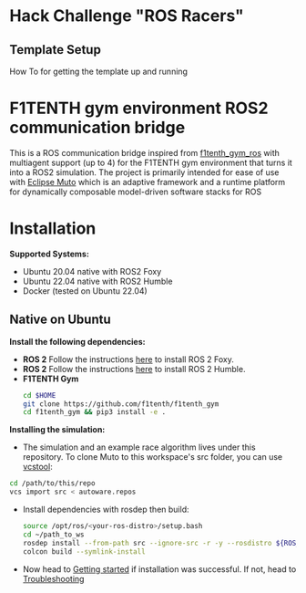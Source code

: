# Hack Challenge "ROS Racers"

## Template Setup

How To for getting the template up and running

# F1TENTH gym environment ROS2 communication bridge
This is a ROS communication bridge inspired from [f1tenth_gym_ros](https://github.com/f1tenth/f1tenth_gym_ros) with multiagent support (up to 4) for the F1TENTH gym environment that turns it into a ROS2 simulation. The project is primarily intended for ease of use with [Eclipse Muto](https://projects.eclipse.org/projects/automotive.muto) which is an adaptive framework and a runtime platform for dynamically composable model-driven software stacks for ROS

# Installation

**Supported Systems:**

- Ubuntu 20.04 native with ROS2 Foxy
- Ubuntu 22.04 native with ROS2 Humble
- Docker (tested on Ubuntu 22.04)

## Native on Ubuntu

**Install the following dependencies:**
- **ROS 2** Follow the instructions [here](https://docs.ros.org/en/foxy/Installation.html) to install ROS 2 Foxy.
- **ROS 2** Follow the instructions [here](https://docs.ros.org/en/humble/Installation.html) to install ROS 2 Humble.
- **F1TENTH Gym**
  ```bash
  cd $HOME
  git clone https://github.com/f1tenth/f1tenth_gym
  cd f1tenth_gym && pip3 install -e .
  ```

**Installing the simulation:**

- The simulation and an example race algorithm lives under this repository. To clone Muto to this workspace's src folder, you can use [vcstool](https://github.com/dirk-thomas/vcstool): 
```bash
cd /path/to/this/repo
vcs import src < autoware.repos
```

- Install dependencies with rosdep then build:
  ```bash
  source /opt/ros/<your-ros-distro>/setup.bash
  cd ~/path_to_ws
  rosdep install --from-path src --ignore-src -r -y --rosdistro ${ROS_DISTRO}
  colcon build --symlink-install
  ```

- Now head to [Getting started](./step2-getting-started-with-f1tenth-gym.md) if installation was successful. If not, head to [Troubleshooting](./troubleshooting.md)